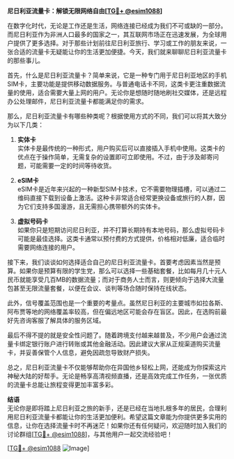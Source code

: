 **尼日利亚流量卡：解锁无限网络自由[[TG💪+ @esim1088](https://t.me/s/esim1088)]**

在数字化时代，无论是工作还是生活，网络连接已经成为我们不可或缺的一部分。而尼日利亚作为非洲人口最多的国家之一，其互联网市场正在迅速发展，为全球用户提供了更多选择。对于那些计划前往尼日利亚旅行、学习或工作的朋友来说，一张合适的流量卡无疑能让你的生活更加便捷。今天，我们就来聊聊尼日利亚流量卡的那些事儿。

首先，什么是尼日利亚流量卡？简单来说，它是一种专门用于尼日利亚地区的手机SIM卡，主要功能是提供移动数据服务。与普通电话卡不同，这类卡更注重数据流量的使用，适合需要大量上网的用户。无论你是想随时随地刷社交媒体，还是远程办公处理邮件，尼日利亚流量卡都能满足你的需求。

那么，尼日利亚流量卡有哪些种类呢？根据使用方式的不同，我们可以将其大致分为以下几类：

1. **实体卡**  
   实体卡是最传统的一种形式，用户购买后可以直接插入手机中使用。这类卡的优点在于操作简单，无需复杂的设置即可立即使用。不过，由于涉及邮寄问题，可能需要一定的时间等待收货。

2. **eSIM卡**  
   eSIM卡是近年来兴起的一种新型SIM卡技术，它不需要物理插槽，可以通过二维码直接下载到设备上激活。这种卡非常适合经常更换设备或旅行的人群，因为它们支持多国漫游，且无需担心携带额外的实体卡。

3. **虚拟号码卡**  
   如果你只是短期访问尼日利亚，并不打算长期持有本地号码，那么虚拟号码卡可能是最佳选择。这类卡通常以预付费的方式提供，价格相对低廉，适合临时需要网络连接的用户。

接下来，我们谈谈如何选择适合自己的尼日利亚流量卡。首要考虑因素当然是预算。如果你是预算有限的学生党，那么可以选择一些基础套餐，比如每月几十元人民币就能享受几百MB的数据流量；而对于商务人士而言，则更倾向于选择大流量包甚至无限流量套餐，以便在会议、谈判等场合随时保持在线状态。

此外，信号覆盖范围也是一个重要的考量点。虽然尼日利亚的主要城市如拉各斯、阿布贾等地的网络覆盖率较高，但在偏远地区可能会存在盲区。因此，在选购前最好先咨询客服了解具体的服务区域。

最后不得不提的就是安全性问题了。随着跨境支付越来越普及，不少用户会通过流量卡绑定银行账户进行转账或其他金融活动。因此建议大家从正规渠道购买流量卡，并妥善保管个人信息，避免因疏忽导致财产损失。

总之，尼日利亚流量卡不仅能够帮助你在异国他乡轻松上网，还能成为你探索这片神秘大陆的好帮手。无论是畅享高清视频直播，还是高效完成工作任务，一张优质的流量卡总能让旅程变得更加丰富多彩。

**结语**  
无论你是即将踏上尼日利亚之旅的新手，还是已经在当地扎根多年的居民，合理利用尼日利亚流量卡都能让你的生活更加便利。希望这篇文章能为你提供更多实用的信息，让你在选择流量卡时不再迷茫！如果你还有任何疑问，欢迎随时加入我们的讨论群组[[TG💪+ @esim1088](https://t.me/s/esim1088)]，与其他用户一起交流经验吧！

[[TG💪+ @esim1088](https://t.me/s/esim1088) ![Image](https://i.postimg.cc/4NQfJmqS/Snipaste-2025-05-13-00-14-12.png)]